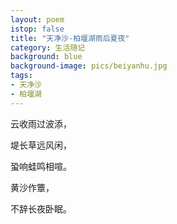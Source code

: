 ```yaml
---
layout: poem
istop: false
title: "天净沙-柏堰湖雨后夏夜"
category: 生活随记
background: blue
background-image: pics/beiyanhu.jpg
tags:
- 天净沙
- 柏堰湖
---
```


云收雨过波添，

堤长草远风闲，

蛩响蛙鸣相喧。

黄沙作簟，

不辞长夜卧眠。